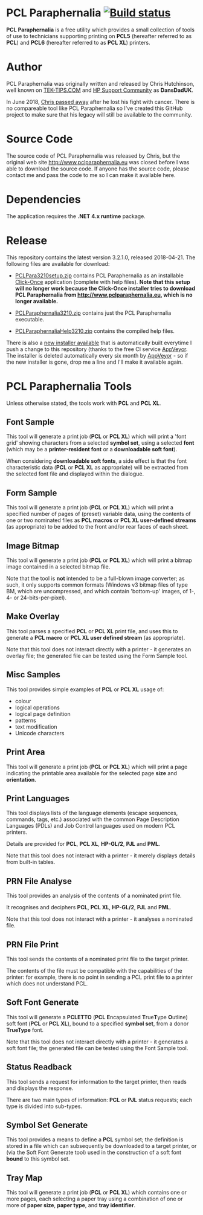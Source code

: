 # PCL Paraphernalia [![Build status](https://ci.appveyor.com/api/projects/status/qa5bqc2ji857929t/branch/master?svg=true)](https://ci.appveyor.com/project/michaelknigge/pclparaphernalia)
**PCL Paraphernalia** is a free utility which provides a small collection of tools of use to technicians supporting printing on **PCL5** (hereafter referred to as **PCL**) and **PCL6** (hereafter referred to as **PCL XL**) printers.

# Author
PCL Paraphernalia was originally written and released by Chris Hutchinson, well known 
on [TEK-TIPS.COM](https://www.tek-tips.com)
and [HP Support Community](https://h30434.www3.hp.com/t5/Meet-the-Experts/dansdaduk/ba-p/5451499) as **DansDadUK**. 

In June 2018, [Chris passed away](https://h30434.www3.hp.com/t5/LaserJet-Printing/DansDadUK/m-p/6853128#M354567) after he lost his fight with cancer. There is no compareable tool like PCL Paraphernalia
so I've created this GitHub project to make sure that his legacy will still be available to the community.

# Source Code
The source code of PCL Paraphernalia was released by Chris, but the original web site http://www.pclparaphernalia.eu was
closed before I was able to download the source code. If anyone has the source code, please contact me and pass the
code to me so I can make it available here.

# Dependencies
The application requires the **.NET 4.x runtime** package.

# Release
This repository contains the latest version 3.2.1.0, released 2018-04-21. The following files are available for download:

 - [PCLPara3210setup.zip](https://github.com/michaelknigge/pclparaphernalia/raw/master/PCLPara3210setup.zip) contains PCL Paraphernalia as an installable [Click-Once](https://en.wikipedia.org/wiki/ClickOnce) application (complete with help files). **Note that this setup will no longer work because the Click-Once installer tries to download PCL Paraphernalia from http://www.pclparaphernalia.eu, which is no longer available.**

 - [PCLParaphernalia3210.zip](https://github.com/michaelknigge/pclparaphernalia/raw/master/PCLParaphernalia3210.zip) contains just the PCL Paraphernalia executable.

 - [PCLParaphernaliaHelp3210.zip](https://github.com/michaelknigge/pclparaphernalia/raw/master/PCLParaphernaliaHelp3210.zip) contains the compiled help files.

There is also a [new installer available](https://ci.appveyor.com/project/michaelknigge/pclparaphernalia/build/artifacts) that is automatically built everytime I push a change to
this repository (thanks to the free CI service [AppVeyor](https://www.appveyor.com/). The installer is deleted automatically every six month by [AppVeyor](https://www.appveyor.com/) - so if the
new installer is gone, drop me a line and I'll make it available again.

# PCL Paraphernalia Tools
Unless otherwise stated, the tools work with **PCL** and **PCL XL**.

## Font Sample
This tool will generate a print job (**PCL** or **PCL XL**) which will print a 'font grid' showing characters from a selected **symbol set**, using a selected **font** (which may be a **printer-resident font** or a **downloadable soft font**).

When considering **downloadable soft fonts**, a side effect is that the font characteristic data (**PCL** or **PCL XL** as appropriate) will be extracted from the selected font file and displayed within the dialogue.
	
## Form Sample
This tool will generate a print job (**PCL** or **PCL XL**) which will print a specified number of pages of (preset) variable data, using the contents of one or two nominated files as **PCL macros** or **PCL XL user-defined streams** (as appropriate) to be added to the front and/or rear faces of each sheet.

## Image Bitmap
This tool will generate a print job (**PCL** or **PCL XL**) which will print a bitmap image contained in a selected bitmap file.

Note that the tool is **not** intended to be a full-blown image converter; as such, it only supports common formats (Windows v3 bitmap files of type BM, which are uncompressed, and which contain 'bottom-up' images, of 1-, 4- or 24-bits-per-pixel).

## Make Overlay
This tool parses a specified **PCL** or **PCL XL** print file, and uses this to generate a **PCL macro** or **PCL XL user defined stream** (as appropriate).

Note that this tool does not interact directly with a printer - it generates an overlay file; the generated file can be tested using the Form Sample tool.

## Misc Samples
This tool provides simple examples of **PCL** or **PCL XL** usage of:

 - colour
 - logical operations
 - logical page definition
 - patterns
 - text modification
 - Unicode characters

## Print Area
This tool will generate a print job (**PCL** or **PCL XL**) which will print a page indicating the printable area available for the selected page **size** and **orientation**.

## Print Languages
This tool displays lists of the language elements (escape sequences, commands, tags, etc.) associated with the common Page Description Languages (PDLs) and Job Control languages used on modern PCL printers.

Details are provided for **PCL**, **PCL XL**, **HP-GL/2**, **PJL** and **PML**.

Note that this tool does not interact with a printer - it merely displays details from built-in tables.

## PRN File Analyse
This tool provides an analysis of the contents of a nominated print file.

It recognises and deciphers **PCL**, **PCL XL**, **HP-GL/2**, **PJL** and **PML**.

Note that this tool does not interact with a printer - it analyses a nominated file.

## PRN File Print
This tool sends the contents of a nominated print file to the target printer.

The contents of the file must be compatible with the capabilities of the printer: for example, there is no point in sending a PCL print file to a printer which does not understand PCL.

## Soft Font Generate
This tool will generate a **PCLETTO** (**PCL**  **E**ncapsulated **T**rue**T**ype **O**utline) soft font (**PCL** or **PCL XL**), bound to a specified **symbol set**, from a donor **TrueType** font.

Note that this tool does not interact directly with a printer - it generates a soft font file; the generated file can be tested using the Font Sample tool.

## Status Readback
This tool sends a request for information to the target printer, then reads and displays the response.

There are two main types of information: **PCL** or **PJL** status requests; each type is divided into sub-types.

## Symbol Set Generate
This tool provides a means to define a **PCL** symbol set; the definition is stored in a file which can subsequently be downloaded to a target printer, or (via the Soft Font Generate tool) used in the construction of a soft font **bound** to this symbol set.

## Tray Map
This tool will generate a print job (**PCL** or **PCL XL**) which contains one or more pages, each selecting a paper tray using a combination of one or more of **paper size**, **paper type**, and **tray identifier**.
